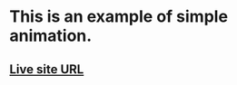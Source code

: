 # This is an example of simple animation.
## [Live site URL](https://webdev1264.github.io/simple-animation/)